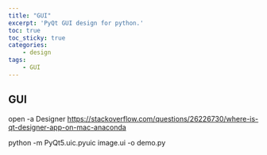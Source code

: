 ```yaml
---
title: "GUI"
excerpt: 'PyQt GUI design for python.'
toc: true
toc_sticky: true
categories: 
    - design
tags:
    - GUI
---
```


## GUI
open -a Designer
https://stackoverflow.com/questions/26226730/where-is-qt-designer-app-on-mac-anaconda

python -m PyQt5.uic.pyuic image.ui -o demo.py

